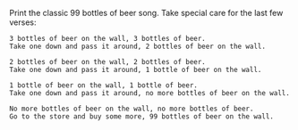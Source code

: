 Print the classic 99 bottles of beer song. Take special care for the last few verses:

~~~
3 bottles of beer on the wall, 3 bottles of beer.
Take one down and pass it around, 2 bottles of beer on the wall.

2 bottles of beer on the wall, 2 bottles of beer.
Take one down and pass it around, 1 bottle of beer on the wall.

1 bottle of beer on the wall, 1 bottle of beer.
Take one down and pass it around, no more bottles of beer on the wall.

No more bottles of beer on the wall, no more bottles of beer.
Go to the store and buy some more, 99 bottles of beer on the wall.
~~~
